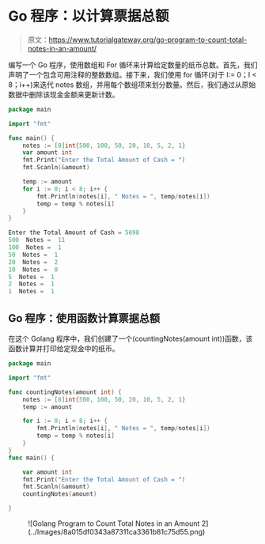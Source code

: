 # Go 程序：以计算票据总额

> 原文：<https://www.tutorialgateway.org/go-program-to-count-total-notes-in-an-amount/>

编写一个 Go 程序，使用数组和 For 循环来计算给定数量的纸币总数。首先，我们声明了一个包含可用注释的整数数组。接下来，我们使用 for 循环(对于 I:= 0；I < 8；i++)来迭代 notes 数组，并用每个数组项来划分数量。然后，我们通过从原始数据中删除该现金金额来更新计数。

```go
package main

import "fmt"

func main() {
    notes := [8]int{500, 100, 50, 20, 10, 5, 2, 1}
    var amount int
    fmt.Print("Enter the Total Amount of Cash = ")
    fmt.Scanln(&amount)

    temp := amount
    for i := 0; i < 8; i++ {
        fmt.Println(notes[i], " Notes = ", temp/notes[i])
        temp = temp % notes[i]
    }
}
```

```go
Enter the Total Amount of Cash = 5698
500  Notes =  11
100  Notes =  1
50  Notes =  1
20  Notes =  2
10  Notes =  0
5  Notes =  1
2  Notes =  1
1  Notes =  1
```

## Go 程序：使用函数计算票据总额

在这个 Golang 程序中，我们创建了一个(countingNotes(amount int))函数，该函数计算并打印给定现金中的纸币。

```go
package main

import "fmt"

func countingNotes(amount int) {
    notes := [8]int{500, 100, 50, 20, 10, 5, 2, 1}
    temp := amount

    for i := 0; i < 8; i++ {
        fmt.Println(notes[i], " Notes = ", temp/notes[i])
        temp = temp % notes[i]
    }
}
func main() {

    var amount int
    fmt.Print("Enter the Total Amount of Cash = ")
    fmt.Scanln(&amount)
    countingNotes(amount)

}
```

<figure class="wp-block-image size-large">![Golang Program to Count Total Notes in an Amount 2](../Images/8a015df0343a87311ca3361b81c75d55.png)</figure>